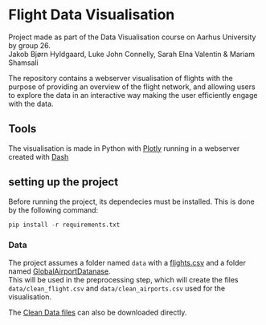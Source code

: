 # Flight Data Visualisation
Project made as part of the Data Visualisation course on Aarhus University by group 26.<br>
Jakob Bjørn Hyldgaard, Luke John Connelly, Sarah Elna Valentin & Mariam Shamsali

The repository contains a webserver visualisation of flights with the purpose of providing an overview of the flight network, and allowing users to explore the data in an interactive way making the user efficiently engage with the data.

## Tools
The visualisation is made in Python with [Plotly](https://plotly.com/) running in a webserver created with [Dash](https://plotly.com/dash/)

## setting up the project 
Before running the project, its dependecies must be installed. This is done by the following command:
```python
pip install -r requirements.txt
```
### Data
The project assumes a folder named ```data``` with a [flights.csv]("https://www.kaggle.com/datasets/polartech/flight-data-with-1-million-or-more-records") and a folder named [GlobalAirportDatanase]("https://www.partow.net/miscellaneous/airportdatabase/index.html"). <br> This will be used in the preprocessing step, which will create the files ```data/clean_flight.csv``` and ```data/clean_airports.csv``` used for the visualisation.

The [Clean Data files](https://drive.google.com/file/d/1z7dSvFJK9tAEoux3Sm_aPuR0wApZ6pSb/view?usp=drive_link) can also be downloaded directly. 